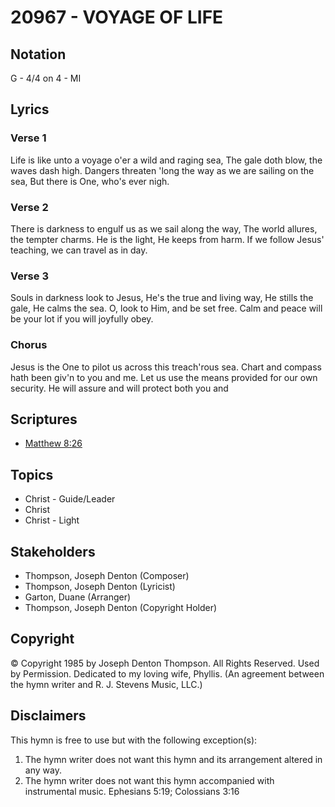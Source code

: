 # 20967 - VOYAGE OF LIFE

## Notation

G - 4/4 on 4 - MI

## Lyrics

### Verse 1

Life is like unto a voyage o'er a wild and raging sea, The gale doth blow, the waves dash high. Dangers threaten 'long the way as we are sailing on the sea, But there is One, who's ever nigh.

### Verse 2

There is darkness to engulf us as we sail along the way, The world allures, the tempter charms. He is the light, He keeps from harm. If we follow Jesus' teaching, we can travel as in day.

### Verse 3

Souls in darkness look to Jesus, He's the true and living way,  He stills the gale, He calms the sea. O, look to Him, and be set free. Calm and peace will be your lot if you will joyfully obey.


### Chorus

Jesus is the One to pilot us across this treach'rous sea. Chart and compass hath been giv'n to you and me. Let us use the means provided for our own security. He will assure and will protect both you and


## Scriptures

- [Matthew 8:26](https://www.biblegateway.com/passage/?search=Matthew%208%3A26)

## Topics

- Christ - Guide/Leader
- Christ
- Christ - Light

## Stakeholders

- Thompson, Joseph Denton (Composer)
- Thompson, Joseph Denton (Lyricist)
- Garton, Duane (Arranger)
- Thompson, Joseph Denton (Copyright Holder)

## Copyright

© Copyright 1985 by Joseph Denton Thompson. All Rights Reserved. Used by Permission. Dedicated to my loving wife, Phyllis.
(An agreement between the hymn writer and R. J. Stevens Music, LLC.)

## Disclaimers

This hymn is free to use but with the following exception(s):
1. The hymn writer does not want this hymn and its arrangement altered in any way.
2. The hymn writer does not want this hymn accompanied with instrumental music.
Ephesians 5:19; Colossians 3:16

